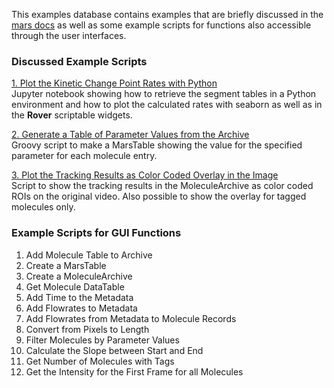 This examples database contains examples that are briefly discussed in the [mars docs]() as well as some example scripts for functions also accessible through the user interfaces.

### Discussed Example Scripts
[1. Plot the Kinetic Change Point Rates with Python](https://github.com/duderstadt-lab/mars-tutorials/blob/master/Example_scripts_and_notebooks/KCP_widget_and_jupyter_plot.ipynb)  
Jupyter notebook showing how to retrieve the segment tables in a Python environment and how to plot the calculated rates with seaborn as well as in the **Rover** scriptable widgets.

[2. Generate a Table of Parameter Values from the Archive](https://github.com/duderstadt-lab/mars-tutorials/blob/master/Example_scripts_and_notebooks/Generate_a_table_of_parameter_values.groovy)  
Groovy script to make a MarsTable showing the value for the specified parameter for each molecule entry.

[3. Plot the Tracking Results as Color Coded Overlay in the Image](https://github.com/duderstadt-lab/mars-tutorials/blob/master/Example_scripts_and_notebooks/Color_coded_tracks_overlay)  
Script to show the tracking results in the MoleculeArchive as color coded ROIs on the original video. Also possible to show the overlay for tagged molecules only.


### Example Scripts for GUI Functions
1. Add Molecule Table to Archive
2. Create a MarsTable
3. Create a MoleculeArchive
4. Get Molecule DataTable
5. Add Time to the Metadata
6. Add Flowrates to Metadata
7. Add Flowrates from Metadata to Molecule Records 
8. Convert from Pixels to Length
9. Filter Molecules by Parameter Values
10. Calculate the Slope between Start and End
11. Get Number of Molecules with Tags
12. Get the Intensity for the First Frame for all Molecules
